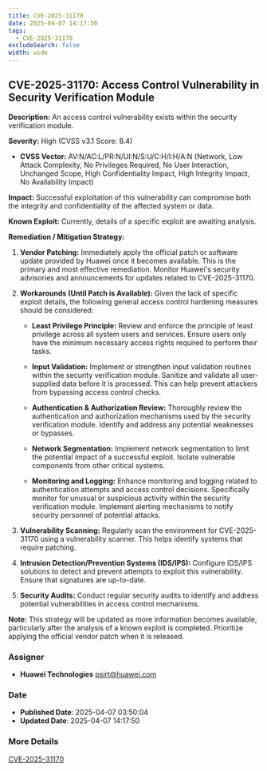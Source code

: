 ```yaml
---
title: CVE-2025-31170
date: 2025-04-07 14:17:50
tags:
  - CVE-2025-31170
excludeSearch: false
width: wide
---
```


## CVE-2025-31170: Access Control Vulnerability in Security Verification Module

**Description:** An access control vulnerability exists within the security verification module.

**Severity:** High (CVSS v3.1 Score: 8.4)

*   **CVSS Vector:** AV:N/AC:L/PR:N/UI:N/S:U/C:H/I:H/A:N (Network, Low Attack Complexity, No Privileges Required, No User Interaction, Unchanged Scope, High Confidentiality Impact, High Integrity Impact, No Availability Impact)

**Impact:**  Successful exploitation of this vulnerability can compromise both the integrity and confidentiality of the affected system or data.

**Known Exploit:**  Currently, details of a specific exploit are awaiting analysis.

**Remediation / Mitigation Strategy:**

1.  **Vendor Patching:**  Immediately apply the official patch or software update provided by Huawei once it becomes available. This is the primary and most effective remediation. Monitor Huawei's security advisories and announcements for updates related to CVE-2025-31170.

2.  **Workarounds (Until Patch is Available):**  Given the lack of specific exploit details, the following general access control hardening measures should be considered:

    *   **Least Privilege Principle:**  Review and enforce the principle of least privilege across all system users and services.  Ensure users only have the minimum necessary access rights required to perform their tasks.

    *   **Input Validation:**  Implement or strengthen input validation routines within the security verification module.  Sanitize and validate all user-supplied data before it is processed.  This can help prevent attackers from bypassing access control checks.

    *   **Authentication & Authorization Review:**  Thoroughly review the authentication and authorization mechanisms used by the security verification module. Identify and address any potential weaknesses or bypasses.

    *   **Network Segmentation:** Implement network segmentation to limit the potential impact of a successful exploit. Isolate vulnerable components from other critical systems.

    *   **Monitoring and Logging:**  Enhance monitoring and logging related to authentication attempts and access control decisions.  Specifically monitor for unusual or suspicious activity within the security verification module.  Implement alerting mechanisms to notify security personnel of potential attacks.

3.  **Vulnerability Scanning:** Regularly scan the environment for CVE-2025-31170 using a vulnerability scanner.  This helps identify systems that require patching.

4.  **Intrusion Detection/Prevention Systems (IDS/IPS):** Configure IDS/IPS solutions to detect and prevent attempts to exploit this vulnerability.  Ensure that signatures are up-to-date.

5.  **Security Audits:** Conduct regular security audits to identify and address potential vulnerabilities in access control mechanisms.

**Note:** This strategy will be updated as more information becomes available, particularly after the analysis of a known exploit is completed. Prioritize applying the official vendor patch when it is released.

### Assigner
- **Huawei Technologies** <psirt@huawei.com>

### Date
- **Published Date**: 2025-04-07 03:50:04
- **Updated Date**: 2025-04-07 14:17:50

### More Details
[CVE-2025-31170](https://www.cvedetails.com/cve/CVE-2025-31170)